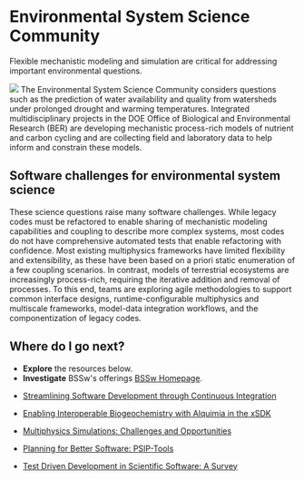 # Environmental System Science Community

Flexible mechanistic modeling and simulation are critical for addressing important environmental questions.

<img src='https://github.com/betterscientificsoftware/images/raw/master/use-case-meander.png' class='logo' />  
The Environmental System Science Community considers questions such as the prediction of water availability and quality from watersheds under prolonged drought and warming temperatures. Integrated multidisciplinary projects in the DOE Office of Biological and Environmental Research (BER) are developing mechanistic process-rich models of nutrient and carbon cycling and are collecting field and laboratory data to help inform and constrain these models.  

## Software challenges for environmental system science
These science questions raise many software challenges.  While legacy codes must be refactored to enable sharing of mechanistic modeling capabilities and coupling to describe more complex systems, most codes do not have comprehensive automated tests that enable refactoring  with confidence.  Most existing multiphysics frameworks have limited flexibility and extensibility, as these have been based on a priori static enumeration of a few coupling scenarios.  In contrast, models of terrestrial ecosystems are increasingly process-rich, requiring the iterative addition and removal of processes. To this end, teams are exploring agile methodologies to support common interface designs, runtime-configurable multiphysics and multiscale frameworks, model-data integration workflows, and the componentization of legacy codes.

## Where do I go next?
- **Explore** the resources below.
- **Investigate**  BSSw's offerings [BSSw Homepage](../Homepage.md).

<!--
Featured resources for the Environmental System Science Community.
Edit this list to change resources that appear on the front-end site.
-->

* [Streamlining Software Development through Continuous Integration](../../CuratedContent/MultiphysicsSimulationsChallengesAndOpportunities.md)

* [Enabling Interoperable Biogeochemistry with Alquimia in the xSDK](../../EnablingInteroperableBiogeochemistryWithAlquimia.md)

* [Multiphysics Simulations: Challenges and Opportunities](../../Articles/Blog/StreamliningSwDevptThroughContinuousIntegration.md)

* [Planning for Better Software: PSIP-Tools](../../CuratedContent/PlanningUsingPSIPs.md)

* [Test Driven Development in Scientific Software: A Survey](../../TestDrivenDevptInScientificSwASurvey.md)

<!---
Publish: yes
--->
